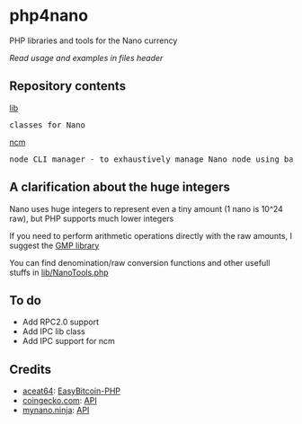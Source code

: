 # php4nano
PHP libraries and tools for the Nano currency

*Read usage and examples in files header*

## Repository contents

[lib](lib)

<pre>classes for Nano</pre>

[ncm](ncm)

<pre>node CLI manager - to exhaustively manage Nano node using bash</pre>

## A clarification about the huge integers

Nano uses huge integers to represent even a tiny amount (1 nano is 10^24 raw), but PHP supports much lower integers

If you need to perform arithmetic operations directly with the raw amounts, I suggest the [GMP library](https://www.php.net/manual/en/book.gmp.php)

You can find denomination/raw conversion functions and other usefull stuffs in [lib/NanoTools.php](lib/NanoTools.php)

## To do

* Add RPC2.0 support
* Add IPC lib class
* Add IPC support for ncm

## Credits

* [aceat64](https://github.com/aceat64): [EasyBitcoin-PHP](https://github.com/aceat64/EasyBitcoin-PHP)
* [coingecko.com](https://www.coingecko.com): [API](https://www.coingecko.com/en/api)
* [mynano.ninja](https://mynano.ninja/): [API](https://mynano.ninja/api)
